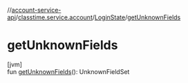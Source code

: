 //[account-service-api](../../../index.md)/[classtime.service.account](../index.md)/[LoginState](index.md)/[getUnknownFields](get-unknown-fields.md)

# getUnknownFields

[jvm]\
fun [getUnknownFields](get-unknown-fields.md)(): UnknownFieldSet
